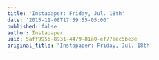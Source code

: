 ```yaml
---
title: 'Instapaper: Friday, Jul. 18th'
date: '2015-11-08T17:59:55-05:00'
published: false
author: Instapaper
uuid: 5aff995b-8931-4479-81a0-ef77eec5be3e
original_title: 'Instapaper: Friday, Jul. 18th'
---
```



